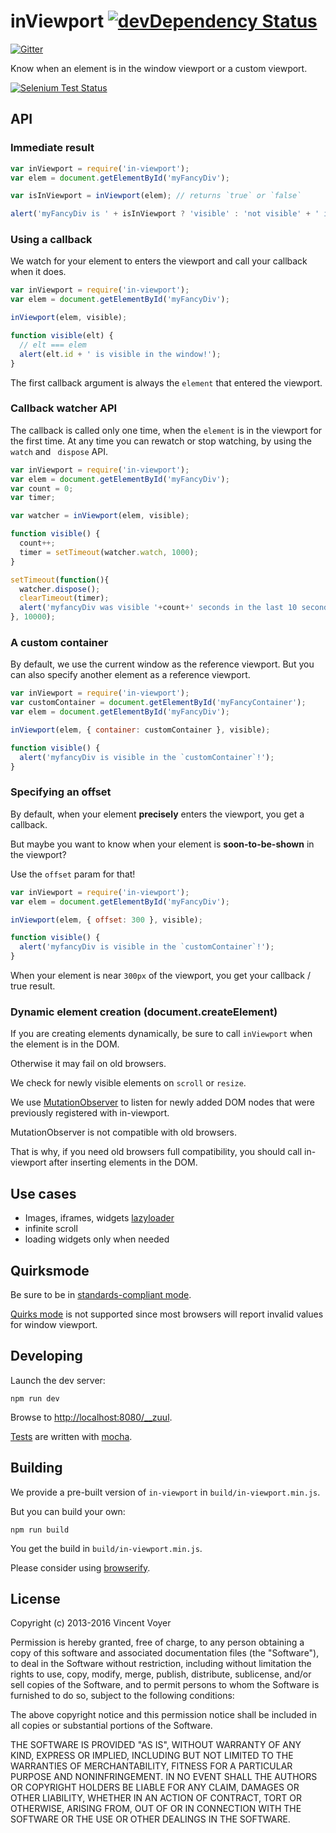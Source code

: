 # inViewport [![devDependency Status](http://img.shields.io/david/dev/vvo/in-viewport.svg?style=flat-square)](https://david-dm.org/vvo/in-viewport#info=devDependencies)

[![Gitter](https://badges.gitter.im/Join%20Chat.svg)](https://gitter.im/vvo/in-viewport?utm_source=badge&utm_medium=badge&utm_campaign=pr-badge&utm_content=badge)

Know when an element is in the window viewport or a custom viewport.

[![Selenium Test Status](https://saucelabs.com/browser-matrix/in-viewportvvo.svg)](https://saucelabs.com/u/in-viewportvvo)

## API

### Immediate result

```js
var inViewport = require('in-viewport');
var elem = document.getElementById('myFancyDiv');

var isInViewport = inViewport(elem); // returns `true` or `false`

alert('myFancyDiv is ' + isInViewport ? 'visible' : 'not visible' + ' in the window');
```

### Using a callback

We watch for your element to enters the viewport and call your callback when it does.

```js
var inViewport = require('in-viewport');
var elem = document.getElementById('myFancyDiv');

inViewport(elem, visible);

function visible(elt) {
  // elt === elem
  alert(elt.id + ' is visible in the window!');
}
```
The first callback argument is always the `element` that entered the viewport.

### Callback watcher API

The callback is called only one time, when the `element` is in the viewport for the first time.
At any time you can rewatch or stop watching, by using the `watch` and ` dispose` API. 

```js
var inViewport = require('in-viewport');
var elem = document.getElementById('myFancyDiv');
var count = 0;
var timer;

var watcher = inViewport(elem, visible);

function visible() {
  count++;
  timer = setTimeout(watcher.watch, 1000); 
}

setTimeout(function(){
  watcher.dispose();
  clearTimeout(timer);
  alert('myfancyDiv was visible '+count+' seconds in the last 10 seconds!');
}, 10000); 
```

### A custom container

By default, we use the current window as the reference viewport.
But you can also specify another element as a reference viewport.

```js
var inViewport = require('in-viewport');
var customContainer = document.getElementById('myFancyContainer');
var elem = document.getElementById('myFancyDiv');

inViewport(elem, { container: customContainer }, visible);

function visible() {
  alert('myfancyDiv is visible in the `customContainer`!');
}
```

### Specifying an offset

By default, when your element **precisely** enters the viewport,
you get a callback.

But maybe you want to know when your element is **soon-to-be-shown** in the viewport?

Use the `offset` param for that!

```js
var inViewport = require('in-viewport');
var elem = document.getElementById('myFancyDiv');

inViewport(elem, { offset: 300 }, visible);

function visible() {
  alert('myfancyDiv is visible in the `customContainer`!');
}
```

When your element is near `300px` of the viewport, you get your callback / true result.

### Dynamic element creation (document.createElement)

If you are creating elements dynamically, be sure to call `inViewport` when the
element is in the DOM.

Otherwise it may fail on old browsers.

We check for newly visible elements on `scroll` or `resize`.

We use [MutationObserver](https://developer.mozilla.org/en-US/docs/Web/API/MutationObserver) to listen for newly added DOM nodes that were previously
registered with in-viewport.

MutationObserver is not compatible with old browsers.

That is why, if you need old browsers full compatibility, you should call
in-viewport after inserting elements in the DOM.

## Use cases

* Images, iframes, widgets [lazyloader](http://github.com/vvo/lazyload)
* infinite scroll
* loading widgets only when needed

## Quirksmode

Be sure to be in [standards-compliant mode](http://en.wikipedia.org/wiki/HTML5#Markup).

[Quirks mode](http://en.wikipedia.org/wiki/Quirks_mode) is not supported since most browsers
will report invalid values for window viewport.

## Developing

Launch the dev server:

```shell
npm run dev
```

Browse to [http://localhost:8080/__zuul](http://localhost:8080/__zuul).

[Tests](test/) are written with [mocha](https://github.com/visionmedia/mocha).

## Building

We provide a pre-built version of `in-viewport` in `build/in-viewport.min.js`.

But you can build your own:

```shell
npm run build
```

You get the build in `build/in-viewport.min.js`.

Please consider using [browserify](https://github.com/substack/node-browserify).

## License

Copyright (c) 2013-2016 Vincent Voyer

Permission is hereby granted, free of charge, to any person obtaining
a copy of this software and associated documentation files (the
"Software"), to deal in the Software without restriction, including
without limitation the rights to use, copy, modify, merge, publish,
distribute, sublicense, and/or sell copies of the Software, and to
permit persons to whom the Software is furnished to do so, subject to
the following conditions:

The above copyright notice and this permission notice shall be
included in all copies or substantial portions of the Software.

THE SOFTWARE IS PROVIDED "AS IS", WITHOUT WARRANTY OF ANY KIND,
EXPRESS OR IMPLIED, INCLUDING BUT NOT LIMITED TO THE WARRANTIES OF
MERCHANTABILITY, FITNESS FOR A PARTICULAR PURPOSE AND
NONINFRINGEMENT. IN NO EVENT SHALL THE AUTHORS OR COPYRIGHT HOLDERS BE
LIABLE FOR ANY CLAIM, DAMAGES OR OTHER LIABILITY, WHETHER IN AN ACTION
OF CONTRACT, TORT OR OTHERWISE, ARISING FROM, OUT OF OR IN CONNECTION
WITH THE SOFTWARE OR THE USE OR OTHER DEALINGS IN THE SOFTWARE.
